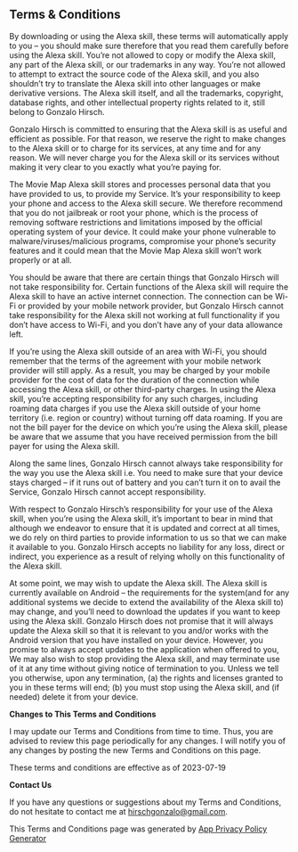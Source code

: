 ## Terms & Conditions

By downloading or using the Alexa skill, these terms will automatically apply to you – you should make sure therefore that you read them carefully before using the Alexa skill. You’re not allowed to copy or modify the Alexa skill, any part of the Alexa skill, or our trademarks in any way. You’re not allowed to attempt to extract the source code of the Alexa skill, and you also shouldn’t try to translate the Alexa skill into other languages or make derivative versions. The Alexa skill itself, and all the trademarks, copyright, database rights, and other intellectual property rights related to it, still belong to Gonzalo Hirsch.

Gonzalo Hirsch is committed to ensuring that the Alexa skill is as useful and efficient as possible. For that reason, we reserve the right to make changes to the Alexa skill or to charge for its services, at any time and for any reason. We will never charge you for the Alexa skill or its services without making it very clear to you exactly what you’re paying for.

The Movie Map Alexa skill stores and processes personal data that you have provided to us, to provide my Service. It’s your responsibility to keep your phone and access to the Alexa skill secure. We therefore recommend that you do not jailbreak or root your phone, which is the process of removing software restrictions and limitations imposed by the official operating system of your device. It could make your phone vulnerable to malware/viruses/malicious programs, compromise your phone’s security features and it could mean that the Movie Map Alexa skill won’t work properly or at all.

You should be aware that there are certain things that Gonzalo Hirsch will not take responsibility for. Certain functions of the Alexa skill will require the Alexa skill to have an active internet connection. The connection can be Wi-Fi or provided by your mobile network provider, but Gonzalo Hirsch cannot take responsibility for the Alexa skill not working at full functionality if you don’t have access to Wi-Fi, and you don’t have any of your data allowance left.

If you’re using the Alexa skill outside of an area with Wi-Fi, you should remember that the terms of the agreement with your mobile network provider will still apply. As a result, you may be charged by your mobile provider for the cost of data for the duration of the connection while accessing the Alexa skill, or other third-party charges. In using the Alexa skill, you’re accepting responsibility for any such charges, including roaming data charges if you use the Alexa skill outside of your home territory (i.e. region or country) without turning off data roaming. If you are not the bill payer for the device on which you’re using the Alexa skill, please be aware that we assume that you have received permission from the bill payer for using the Alexa skill.

Along the same lines, Gonzalo Hirsch cannot always take responsibility for the way you use the Alexa skill i.e. You need to make sure that your device stays charged – if it runs out of battery and you can’t turn it on to avail the Service, Gonzalo Hirsch cannot accept responsibility.

With respect to Gonzalo Hirsch’s responsibility for your use of the Alexa skill, when you’re using the Alexa skill, it’s important to bear in mind that although we endeavor to ensure that it is updated and correct at all times, we do rely on third parties to provide information to us so that we can make it available to you. Gonzalo Hirsch accepts no liability for any loss, direct or indirect, you experience as a result of relying wholly on this functionality of the Alexa skill.

At some point, we may wish to update the Alexa skill. The Alexa skill is currently available on Android – the requirements for the system(and for any additional systems we decide to extend the availability of the Alexa skill to) may change, and you’ll need to download the updates if you want to keep using the Alexa skill. Gonzalo Hirsch does not promise that it will always update the Alexa skill so that it is relevant to you and/or works with the Android version that you have installed on your device. However, you promise to always accept updates to the application when offered to you, We may also wish to stop providing the Alexa skill, and may terminate use of it at any time without giving notice of termination to you. Unless we tell you otherwise, upon any termination, (a) the rights and licenses granted to you in these terms will end; (b) you must stop using the Alexa skill, and (if needed) delete it from your device.

**Changes to This Terms and Conditions**

I may update our Terms and Conditions from time to time. Thus, you are advised to review this page periodically for any changes. I will notify you of any changes by posting the new Terms and Conditions on this page.

These terms and conditions are effective as of 2023-07-19

**Contact Us**

If you have any questions or suggestions about my Terms and Conditions, do not hesitate to contact me at hirschgonzalo@gmail.com.

This Terms and Conditions page was generated by [App Privacy Policy Generator](https://app-privacy-policy-generator.nisrulz.com/)